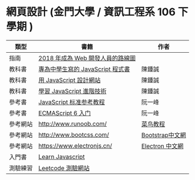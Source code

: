 # 網頁設計 (金門大學 / 資訊工程系 106 下學期 )


類型   | 書籍                | 作者
-------|---------------------|----------
指南 | [2018 年成為 Web 開發人員的路線圖](https://github.com/goodjack/developer-roadmap-chinese)
教科書 | [專為中學生寫的 JavaScript 程式書](https://mdbookspace.com/view/jsh/) | 陳鍾誠
教科書 | [用 JavaScript 設計網站](https://mdbookspace.com/view/jsw/) | 陳鍾誠
教科書 | [學習 JavaScript 進階技術](https://mdbookspace.com/view/jsa/) | 陳鍾誠
參考書 | [JavaScript 标准参考教程](http://javascript.ruanyifeng.com/)  |  阮一峰
參考書 | [ECMAScript 6 入门](http://es6.ruanyifeng.com/) | 阮一峰
參考網站 | <http://www.runoob.com/> |  [菜鸟教程](http://www.runoob.com/) | 
參考網站 | <http://www.bootcss.com/> |  [Bootstrap中文網](http://www.bootcss.com/) | 
參考網站 | <https://www.electronjs.cn/> |  [Electron 中文網](https://www.electronjs.cn/) | 
入門書 | [Learn Javascript](https://www.gitbook.com/book/gitbookio/javascript/details) | 
測驗練習 | [Leetcode 測驗網站](leetcode.md) | 
